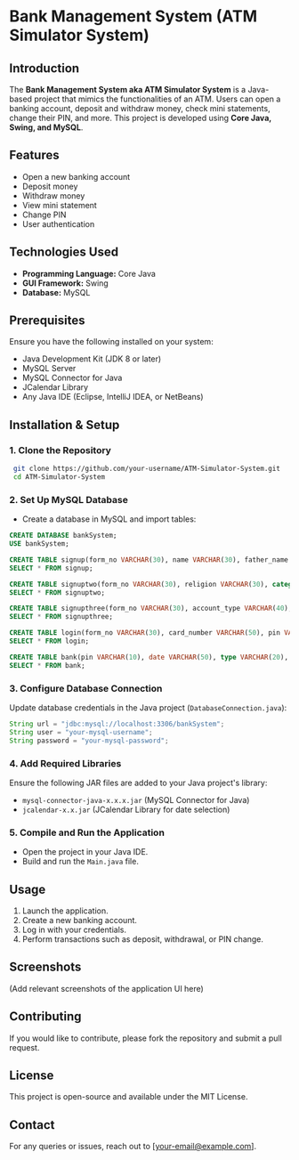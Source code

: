 # Bank Management System (ATM Simulator System)

## Introduction

The **Bank Management System aka ATM Simulator System** is a Java-based project that mimics the functionalities of an ATM. Users can open a banking account, deposit and withdraw money, check mini statements, change their PIN, and more. This project is developed using **Core Java, Swing, and MySQL**.

## Features

- Open a new banking account
- Deposit money
- Withdraw money
- View mini statement
- Change PIN
- User authentication

## Technologies Used

- **Programming Language:** Core Java
- **GUI Framework:** Swing
- **Database:** MySQL

## Prerequisites

Ensure you have the following installed on your system:

- Java Development Kit (JDK 8 or later)
- MySQL Server
- MySQL Connector for Java
- JCalendar Library
- Any Java IDE (Eclipse, IntelliJ IDEA, or NetBeans)

## Installation & Setup

### 1. Clone the Repository

```sh
 git clone https://github.com/your-username/ATM-Simulator-System.git
 cd ATM-Simulator-System
```

### 2. Set Up MySQL Database

- Create a database in MySQL and import tables:

```sql
CREATE DATABASE bankSystem;
USE bankSystem;

CREATE TABLE signup(form_no VARCHAR(30), name VARCHAR(30), father_name VARCHAR(30), DOB VARCHAR(30), gender VARCHAR(30), email VARCHAR(60), martial_status VARCHAR(30), address VARCHAR(60), city VARCHAR(30), pincode VARCHAR(30), state VARCHAR(50));
SELECT * FROM signup;

CREATE TABLE signuptwo(form_no VARCHAR(30), religion VARCHAR(30), category VARCHAR(30), income VARCHAR(30), education VARCHAR(30), occupation VARCHAR(60), pan VARCHAR(30), aadhar VARCHAR(60), seniorcitizen VARCHAR(30), existing_account VARCHAR(30));
SELECT * FROM signuptwo;

CREATE TABLE signupthree(form_no VARCHAR(30), account_type VARCHAR(40), card_number VARCHAR(30), pin VARCHAR(30), facility VARCHAR(200));
SELECT * FROM signupthree;

CREATE TABLE login(form_no VARCHAR(30), card_number VARCHAR(50), pin VARCHAR(30));
SELECT * FROM login;

CREATE TABLE bank(pin VARCHAR(10), date VARCHAR(50), type VARCHAR(20), amount VARCHAR(20));
SELECT * FROM bank;
```

### 3. Configure Database Connection

Update database credentials in the Java project (`DatabaseConnection.java`):

```java
String url = "jdbc:mysql://localhost:3306/bankSystem";
String user = "your-mysql-username";
String password = "your-mysql-password";
```

### 4. Add Required Libraries

Ensure the following JAR files are added to your Java project's library:

- `mysql-connector-java-x.x.x.jar` (MySQL Connector for Java)
- `jcalendar-x.x.jar` (JCalendar Library for date selection)

### 5. Compile and Run the Application

- Open the project in your Java IDE.
- Build and run the `Main.java` file.

## Usage

1. Launch the application.
2. Create a new banking account.
3. Log in with your credentials.
4. Perform transactions such as deposit, withdrawal, or PIN change.

## Screenshots

(Add relevant screenshots of the application UI here)

## Contributing

If you would like to contribute, please fork the repository and submit a pull request.

## License

This project is open-source and available under the MIT License.

## Contact

For any queries or issues, reach out to [[your-email@example.com](mailto:your-email@example.com)].

